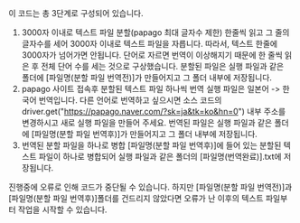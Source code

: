 이 코드는 총 3단계로 구성되어 있습니다.

1. 3000자 이내로 텍스트 파일 분할(papago 최대 글자수 제한)
  한줄씩 읽고 그 줄의 글자수를 세어 3000자 이내로 텍스트 파일을 자릅니다. 따라서, 텍스트 한줄에 3000자가 넘어가면 안됩니다.
  단어로 자르면 번역이 이상해지기 때문에 한 줄씩 읽은 후 전체 단어 수를 세는 것으로 구상했습니다.
  분할된 파일은 실행 파일과 같은 폴더에 [파일명(분할 파일 번역전)]가 만들어지고 그 폴더 내부에 저장됩니다.
3. papago 사이트 접속후 분할된 텍스트 파일 하나씩 번역
  실행 파일은 일본어 -> 한국어 번역입니다. 다른 언어로 번역하고 싶으시면 소스 코드의
  driver.get("https://papago.naver.com/?sk=ja&tk=ko&hn=0") 내부 주소를 변경하시고 새로 실행 파일을 만들어 주세요.
  번역된 파일은 실행 파일과 같은 폴더에 [파일명(분할 파일 번역후)]가 만들어지고 그 폴더 내부에 저장됩니다.
5. 번역된 분할 파일을 하나로 병합
  [파일명(분할 파일 번역후)]에 들어 있는 분할된 텍스트 파일이 하나로 병합되어 실행 파일과 같은 폴더의 [파일명(번역완료)].txt에 저장됩니다.

진행중에 오류로 인해 코드가 중단될 수 있습니다. 
하지만 [파일명(분할 파일 번역전)]과 [파일명(분할 파일 번역후)]폴더를 건드리지 않았다면 오류가 난 이후의 텍스트 파일부터 작업을 시작할 수 있습니다.
